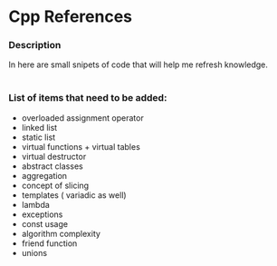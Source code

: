 # Cpp References
### Description
In here are small snipets of code that will help me refresh knowledge.</br>
</br>

### List of items that need to be added:
* overloaded assignment operator
* linked list
* static list
* virtual functions + virtual tables
* virtual destructor
* abstract classes
* aggregation
* concept of slicing
* templates ( variadic as well)
* lambda
* exceptions
* const usage
* algorithm complexity
* friend function
* unions

